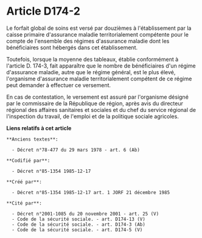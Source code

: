 # Article D174-2

Le forfait global de soins est versé par douzièmes à l'établissement par la caisse primaire d'assurance maladie
territorialement compétente pour le compte de l'ensemble des régimes d'assurance maladie dont les bénéficiaires sont hébergés
dans cet établissement. 

Toutefois, lorsque la moyenne des tableaux, établie conformément à l'article D. 174-3, fait apparaître que le nombre de
bénéficiaires d'un régime d'assurance maladie, autre que le régime général, est le plus élevé, l'organisme d'assurance
maladie territorialement compétent de ce régime peut demander à effectuer ce versement. 

En cas de contestation, le versement est assuré par l'organisme désigné par le commissaire de la République de région, après
avis du directeur régional des affaires sanitaires et sociales et du chef du service régional de l'inspection du travail, de
l'emploi et de la politique sociale agricoles.

**Liens relatifs à cet article**

	**Anciens textes**:

	  - Décret n°78-477 du 29 mars 1978 - art. 6 (Ab)

	**Codifié par**:

	  - Décret n°85-1354 1985-12-17

	**Créé par**:

	  - Décret n°85-1354 1985-12-17 art. 1 JORF 21 décembre 1985

	**Cité par**:

	  - Décret n°2001-1085 du 20 novembre 2001 - art. 25 (V)
	  - Code de la sécurité sociale. - art. D174-13 (V)
	  - Code de la sécurité sociale. - art. D174-3 (Ab)
	  - Code de la sécurité sociale. - art. D174-5 (V)
